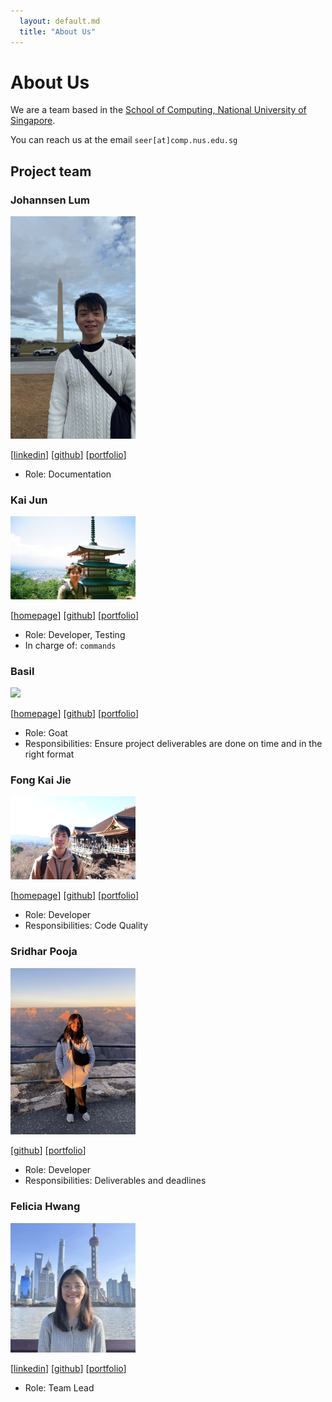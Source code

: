 ```yaml
---
  layout: default.md
  title: "About Us"
---
```


# About Us

We are a team based in the [School of Computing, National University of Singapore](http://www.comp.nus.edu.sg).

You can reach us at the email `seer[at]comp.nus.edu.sg`

## Project team

### Johannsen Lum

<img src="images/johannsenlum.png" width="200px">

[[linkedin](https://www.linkedin.com/in/johannsenlum/)]
[[github](https://github.com/johannsenlum)]
[[portfolio](team/johannsenlum.md)]

* Role: Documentation

### Kai Jun

<img src="images/kaidama97.png" width="200px">

[[homepage](https://www.linkedin.com/in/kai-jun-tay-01475b195/)]
[[github](https://github.com/Kaidama97)]
[[portfolio](team/kaidama97.md)]

* Role: Developer, Testing
* In charge of: `commands`

### Basil
<img src="images/basil-boh.png" width="200px">

[[homepage](https://www.linkedin.com/in/basil-boh-81933b18b/)]
[[github](https://github.com/basil-boh)]
[[portfolio](team/basil-boh.md)]

* Role: Goat
* Responsibilities: Ensure project deliverables are done on time and in the right format

### Fong Kai Jie

<img src="images/codebreaker64.png" width="200px">

[[homepage](https://www.linkedin.com/in/fong-kai-jie/)]
[[github](https://github.com/codebreaker64)]
[[portfolio](team/kaijie.md)]

* Role: Developer
* Responsibilities: Code Quality

### Sridhar Pooja

<img src="images/wowwwp.png" width="200px">

[[github](http://github.com/wowwwp)]
[[portfolio](team/wowwwp.md)]

* Role: Developer
* Responsibilities: Deliverables and deadlines

### Felicia Hwang

<img src="images/feliciahmq.png" width="200px">

[[linkedin](https://www.linkedin.com/in/feliciahmq/)]
[[github](https://github.com/feliciahmq)]
[[portfolio](team/feliciahmq.md)]

* Role: Team Lead
